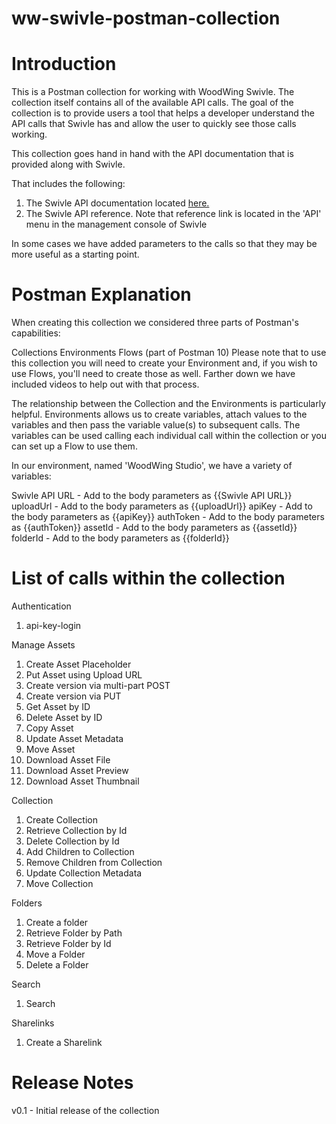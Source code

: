 # ww-swivle-postman-collection
# Introduction

This is a Postman collection for working with WoodWing Swivle. The collection itself contains all of the available API calls. The goal of the collection is to provide users a tool that helps a developer understand the API calls that Swivle has and allow the user to quickly see those calls working. 

This collection goes hand in hand with the API documentation that is provided along with Swivle. 

That includes the following: 

1. The Swivle API documentation located [here.](https://help.swivle.com/en/articles/1696707-the-swivle-api)
2. The Swivle API reference. Note that reference link is located in the 'API' menu in the management console of Swivle

In some cases we have added parameters to the calls so that they may be more useful as a starting point.

# Postman Explanation

When creating this collection we considered three parts of Postman's capabilities:

Collections
Environments
Flows (part of Postman 10)
Please note that to use this collection you will need to create your Environment and, if you wish to use Flows, you'll need to create those as well. Farther down we have included videos to help out with that process.

The relationship between the Collection and the Environments is particularly helpful. Environments allows us to create variables, attach values to the variables and then pass the variable value(s) to subsequent calls. The variables can be used calling each individual call within the collection or you can set up a Flow to use them.

In our environment, named 'WoodWing Studio', we have a variety of variables:

Swivle API URL - Add to the body parameters as {{Swivle API URL}}
uploadUrl - Add to the body parameters as {{uploadUrl}}
apiKey - Add to the body parameters as {{apiKey}}
authToken - Add to the body parameters as {{authToken}}
assetId - Add to the body parameters as {{assetId}}
folderId - Add to the body parameters as {{folderId}}

# List of calls within the collection

Authentication
1. api-key-login

Manage Assets
1. Create Asset Placeholder
2. Put Asset using Upload URL
3. Create version via multi-part POST
4. Create version via PUT
5. Get Asset by ID
6. Delete Asset by ID
7. Copy Asset
8. Update Asset Metadata
9. Move Asset
10. Download Asset File
11. Download Asset Preview
12. Download Asset Thumbnail

Collection
1. Create Collection
2. Retrieve Collection by Id
3. Delete Collection by Id
4. Add Children to Collection
5. Remove Children from Collection
6. Update Collection Metadata
7. Move Collection
   
Folders
1. Create a folder
2. Retrieve Folder by Path
3. Retrieve Folder by Id
4. Move a Folder
5. Delete a Folder
   
Search
1. Search
   
Sharelinks
1. Create a Sharelink

# Release Notes
v0.1 - Initial release of the collection
